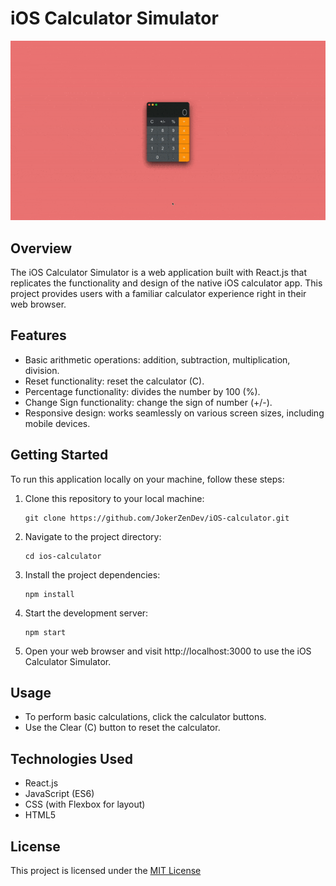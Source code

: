 # iOS Calculator Simulator

![Calculator Demo](demo.gif)

## Overview

The iOS Calculator Simulator is a web application built with React.js that replicates the functionality and design of the native iOS calculator app. This project provides users with a familiar calculator experience right in their web browser.

## Features

-   Basic arithmetic operations: addition, subtraction, multiplication, division.
-   Reset functionality: reset the calculator (C).
-   Percentage functionality: divides the number by 100 (%).
-   Change Sign functionality: change the sign of number (+/-).
-   Responsive design: works seamlessly on various screen sizes, including mobile devices.

## Getting Started

To run this application locally on your machine, follow these steps:

1. Clone this repository to your local machine:

    ```shell
    git clone https://github.com/JokerZenDev/iOS-calculator.git
    ```

2. Navigate to the project directory:

    ```shell
    cd ios-calculator
    ```

3. Install the project dependencies:

    ```shell
    npm install
    ```

4. Start the development server:

    ```shell
    npm start
    ```

5. Open your web browser and visit http://localhost:3000 to use the iOS Calculator Simulator.

## Usage

-   To perform basic calculations, click the calculator buttons.
-   Use the Clear (C) button to reset the calculator.

## Technologies Used

-   React.js
-   JavaScript (ES6)
-   CSS (with Flexbox for layout)
-   HTML5

## License

This project is licensed under the [MIT License](LICENSE)
